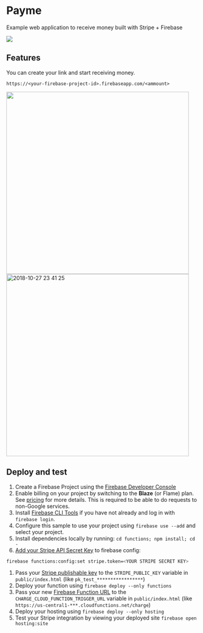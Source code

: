 # Payme
Example web application to receive money built with Stripe + Firebase

<img src="https://user-images.githubusercontent.com/1413408/47605351-3ebaed00-da40-11e8-8ab1-68f4351ce5f2.png" />

## Features
You can create your link and start receiving money.

`https://<your-firebase-project-id>.firebaseapp.com/<ammount>`

<img src="https://user-images.githubusercontent.com/1413408/47605421-44650280-da41-11e8-95b7-d9b7f9377ada.png" width="480"/>

<img width="480" alt="2018-10-27 23 41 25" src="https://user-images.githubusercontent.com/1413408/47605478-d4a34780-da41-11e8-8831-ecda8fc509e6.png">

## Deploy and test

1. Create a Firebase Project using the [Firebase Developer Console](https://console.firebase.google.com)
1. Enable billing on your project by switching to the **Blaze** (or Flame) plan. See [pricing](https://firebase.google.com/pricing/) for more details. This is required to be able to do requests to non-Google services.
1. Install [Firebase CLI Tools](https://github.com/firebase/firebase-tools) if you have not already and log in with `firebase login`.
1. Configure this sample to use your project using `firebase use --add` and select your project.
1. Install dependencies locally by running: `cd functions; npm install; cd -`
1. [Add your Stripe API Secret Key](https://dashboard.stripe.com/account/apikeys) to firebase config:
```bash
firebase functions:config:set stripe.token=<YOUR STRIPE SECRET KEY>
```
1. Pass your [Stripe publishable key](https://dashboard.stripe.com/account/apikeys) to the `STRIPE_PUBLIC_KEY` variable in `public/index.html` (like `pk_test_*****************`)
1. Deploy your function using `firebase deploy --only functions`
1. Pass your new [Firebase Function URL](https://firebase.google.com/docs/functions/http-events) to the `CHARGE_CLOUD_FUNCTION_TRIGGER_URL` variable in `public/index.html` (like `https://us-central1-***.cloudfunctions.net/charge`)
1. Deploy your hosting using `firebase deploy --only hosting`
1. Test your Stripe integration by viewing your deployed site `firebase open hosting:site`
